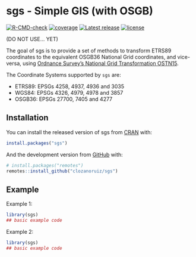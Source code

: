 sgs - Simple GIS (with OSGB)
================

<!-- README.md is generated from README.Rmd. Please edit that file -->

<!-- badges: start -->

[![R-CMD-check](https://github.com/clozanoruiz/sgs/workflows/R-CMD-check/badge.svg?branch=master)](https://github.com/clozanoruiz/sgs/actions?workflow=R-CMD-check)
[![coverage](https://codecov.io/gh/clozanoruiz/sgs/branch/master/graph/badge.svg?token=Qd5gkpnxFc)](https://codecov.io/gh/clozanoruiz/sgs?branch=master)
[![Latest
release](https://img.shields.io/github/release/clozanoruiz/sgs.svg)](https://github.com/clozanoruiz/sgs/releases)
[![license](https://img.shields.io/badge/license-BSD%202--Clause-green.svg)](https://opensource.org/licenses/BSD-2-Clause)
<!-- badges: end --> (DO NOT USE… YET)

The goal of sgs is to provide a set of methods to transform ETRS89
coordinates to the equivalent OSGB36 National Grid coordinates, and
vice-versa, using [Ordnance Survey’s National Grid Transformation
OSTN15](https://www.ordnancesurvey.co.uk/blog/2016/09/ostn15-new-geoid-britain/).

The Coordinate Systems supported by `sgs` are:

  - ETRS89: EPSGs 4258, 4937, 4936 and 3035
  - WGS84: EPSGs 4326, 4979, 4978 and 3857
  - OSGB36: EPSGs 27700, 7405 and 4277

## Installation

You can install the released version of sgs from
[CRAN](https://CRAN.R-project.org) with:

``` r
install.packages("sgs")
```

And the development version from [GitHub](https://github.com/) with:

``` r
# install.packages("remotes")
remotes::install_github("clozanoruiz/sgs")
```

## Example

Example 1:

``` r
library(sgs)
## basic example code
```

Example 2:

``` r
library(sgs)
## basic example code
```

